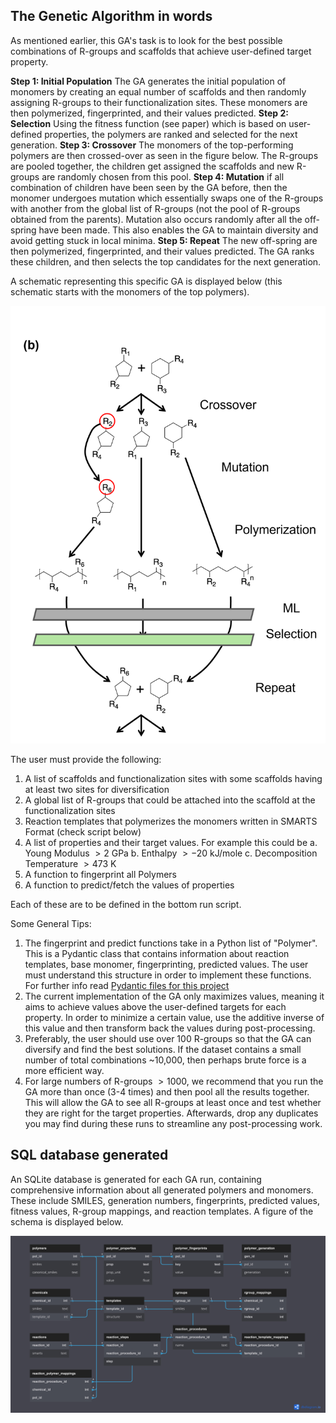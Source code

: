 ## The Genetic Algorithm in words

As mentioned earlier, this GA's task is to look for the best possible combinations of R-groups and scaffolds that achieve user-defined target property.

**Step 1: Initial Population** The GA generates the initial population of monomers by creating an equal number of scaffolds and then randomly assigning R-groups to their functionalization sites. These monomers are then polymerized, fingerprinted, and their values predicted.
**Step 2: Selection** Using the fitness function (see paper) which is based on user-defined properties, the polymers are ranked and selected for the next generation.
**Step 3: Crossover** The monomers of the top-performing polymers are then crossed-over as seen in the figure below. The R-groups are pooled together, the children get assigned the scaffolds and new R-groups are randomly chosen from this pool.
**Step 4: Mutation** if all combination of children have been seen by the GA before, then the monomer undergoes mutation which essentially swaps one of the R-groups with another from the global list of R-groups (not the pool of R-groups obtained from the parents). Mutation also occurs randomly after all the off-spring have been made. This also enables the GA to maintain diversity and avoid getting stuck in local minima.
**Step 5: Repeat** The new off-spring are then polymerized, fingerprinted, and their values predicted. The GA ranks these children, and then selects the top candidates for the next generation. 

A schematic representing this specific GA is displayed below (this schematic starts with the monomers of the top polymers). 


![GA Schematic](images/ga_schematic.png)


The user must provide the following:

1. A list of scaffolds and functionalization sites with some scaffolds having at least two sites for diversification
2. A global list of R-groups that could be attached into the scaffold at the functionalization sites
3. Reaction templates that polymerizes the monomers written in SMARTS Format (check script below)
4. A list of properties and their target values. For example this could be 
    a. Young Modulus $> 2$ GPa
    b. Enthalpy $> -20$ kJ/mole
    c. Decomposition Temperature $>473$ K
5. A function to fingerprint all Polymers
6. A function to predict/fetch the values of properties

Each of these are to be defined in the bottom run script. 

Some General Tips:
1. The fingerprint and predict functions take in a Python list of "Polymer". This is a Pydantic class that contains information about reaction templates, base monomer, fingerprinting, predicted values. The user must understand this structure in order to implement these functions. For further info read [Pydantic files for this project](pvfsga/models.py) 
2. The current implementation of the GA only maximizes values, meaning it aims to achieve values above the user-defined targets for each property. In order to minimize a certain value, use the additive inverse of this value and then transform back the values during post-processing. 
3. Preferably, the user should use over 100 R-groups so that the GA can diversify and find the best solutions. If the dataset contains a small number of total combinations ~10,000, then perhaps brute force is a more efficient way. 
4. For large numbers of R-groups $>1000$, we recommend that you run the GA more than once (3-4 times) and then pool all the results together. This will allow the GA to see all R-groups at least once and test whether they are right for the target properties. Afterwards, drop any duplicates you may find during these runs to streamline any post-processing work. 


## SQL database generated
An SQLite database is generated for each GA run, containing comprehensive information about all generated polymers and monomers. These include SMILES, generation numbers, fingerprints, predicted values, fitness values, R-group mappings, and reaction templates. A figure of the schema is displayed below.

![SQL Schema](images/sql_schema.jpg)
